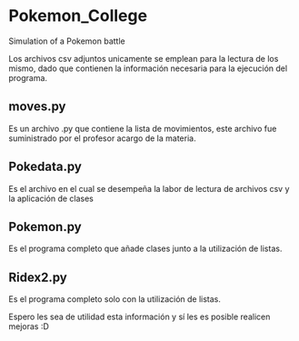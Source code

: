 # Pokemon_College
Simulation of a Pokemon battle

Los archivos csv adjuntos unicamente se emplean para la lectura de los mismo, dado que contienen la información necesaria para la ejecución del programa.

## moves.py
Es un archivo .py que contiene la lista de movimientos, este archivo fue suministrado por el profesor acargo de la materia.

## Pokedata.py
Es el archivo en el cual se desempeña la labor de lectura de archivos csv y la aplicación de clases

## Pokemon.py
Es el programa completo que añade clases junto a la utilización de listas.

## Ridex2.py
Es el programa completo solo con la utilización de listas.

Espero les sea de utilidad esta información y sí les es posible realicen mejoras :D
